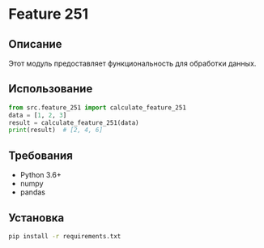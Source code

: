 # Feature 251
## Описание
Этот модуль предоставляет функциональность для обработки данных.
## Использование
```python
from src.feature_251 import calculate_feature_251
data = [1, 2, 3]
result = calculate_feature_251(data)
print(result)  # [2, 4, 6]
```
## Требования
- Python 3.6+
- numpy
- pandas
## Установка
```bash
pip install -r requirements.txt
```